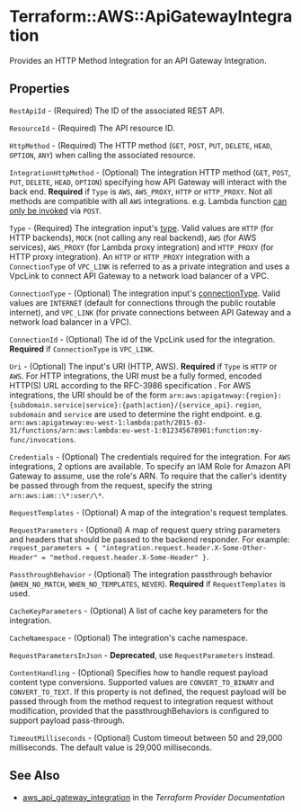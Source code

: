 # Terraform::AWS::ApiGatewayIntegration

Provides an HTTP Method Integration for an API Gateway Integration.

## Properties

`RestApiId` - (Required) The ID of the associated REST API.

`ResourceId` - (Required) The API resource ID.

`HttpMethod` - (Required) The HTTP method (`GET`, `POST`, `PUT`, `DELETE`, `HEAD`, `OPTION`, `ANY`)
when calling the associated resource.

`IntegrationHttpMethod` - (Optional) The integration HTTP method
(`GET`, `POST`, `PUT`, `DELETE`, `HEAD`, `OPTION`) specifying how API Gateway will interact with the back end.
**Required** if `Type` is `AWS`, `AWS_PROXY`, `HTTP` or `HTTP_PROXY`.
Not all methods are compatible with all `AWS` integrations.
e.g. Lambda function [can only be invoked](https://github.com/awslabs/aws-apigateway-importer/issues/9#issuecomment-129651005) via `POST`.

`Type` - (Required) The integration input's [type](https://docs.aws.amazon.com/apigateway/api-reference/resource/integration/). Valid values are `HTTP` (for HTTP backends), `MOCK` (not calling any real backend), `AWS` (for AWS services), `AWS_PROXY` (for Lambda proxy integration) and `HTTP_PROXY` (for HTTP proxy integration). An `HTTP` or `HTTP_PROXY` integration with a `ConnectionType` of `VPC_LINK` is referred to as a private integration and uses a VpcLink to connect API Gateway to a network load balancer of a VPC.

`ConnectionType` - (Optional) The integration input's [connectionType](https://docs.aws.amazon.com/apigateway/api-reference/resource/integration/#connectionType). Valid values are `INTERNET` (default for connections through the public routable internet), and `VPC_LINK` (for private connections between API Gateway and a network load balancer in a VPC).

`ConnectionId` - (Optional) The id of the VpcLink used for the integration. **Required** if `ConnectionType` is `VPC_LINK`.

`Uri` - (Optional) The input's URI (HTTP, AWS). **Required** if `Type` is `HTTP` or `AWS`.
For HTTP integrations, the URI must be a fully formed, encoded HTTP(S) URL according to the RFC-3986 specification . For AWS integrations, the URI should be of the form `arn:aws:apigateway:{region}:{subdomain.service|service}:{path|action}/{service_api}`. `region`, `subdomain` and `service` are used to determine the right endpoint.
e.g. `arn:aws:apigateway:eu-west-1:lambda:path/2015-03-31/functions/arn:aws:lambda:eu-west-1:012345678901:function:my-func/invocations`.

`Credentials` - (Optional) The credentials required for the integration. For `AWS` integrations, 2 options are available. To specify an IAM Role for Amazon API Gateway to assume, use the role's ARN. To require that the caller's identity be passed through from the request, specify the string `arn:aws:iam::\*:user/\*`.

`RequestTemplates` - (Optional) A map of the integration's request templates.

`RequestParameters` - (Optional) A map of request query string parameters and headers that should be passed to the backend responder.
For example: `request_parameters = { "integration.request.header.X-Some-Other-Header" = "method.request.header.X-Some-Header" }`.

`PassthroughBehavior` - (Optional) The integration passthrough behavior (`WHEN_NO_MATCH`, `WHEN_NO_TEMPLATES`, `NEVER`).  **Required** if `RequestTemplates` is used.

`CacheKeyParameters` - (Optional) A list of cache key parameters for the integration.

`CacheNamespace` - (Optional) The integration's cache namespace.

`RequestParametersInJson` - **Deprecated**, use `RequestParameters` instead.

`ContentHandling` - (Optional) Specifies how to handle request payload content type conversions. Supported values are `CONVERT_TO_BINARY` and `CONVERT_TO_TEXT`. If this property is not defined, the request payload will be passed through from the method request to integration request without modification, provided that the passthroughBehaviors is configured to support payload pass-through.

`TimeoutMilliseconds` - (Optional) Custom timeout between 50 and 29,000 milliseconds. The default value is 29,000 milliseconds.


## See Also

* [aws_api_gateway_integration](https://www.terraform.io/docs/providers/aws/r/api_gateway_integration.html) in the _Terraform Provider Documentation_